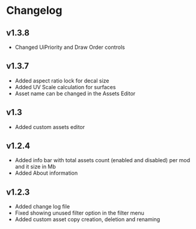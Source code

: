 # Changelog
## v1.3.8
* Changed UiPriority and Draw Order controls

## v1.3.7
* Added aspect ratio lock for decal size
* Added UV Scale calculation for surfaces
* Asset name can be changed in the Assets Editor

## v1.3
* Added custom assets editor

## v1.2.4
* Added info bar with total assets count (enabled and disabled) per mod and it size in Mb
* Added About information

## v1.2.3
* Added change log file
* Fixed showing unused filter option in the filter menu
* Added custom asset copy creation, deletion and renaming